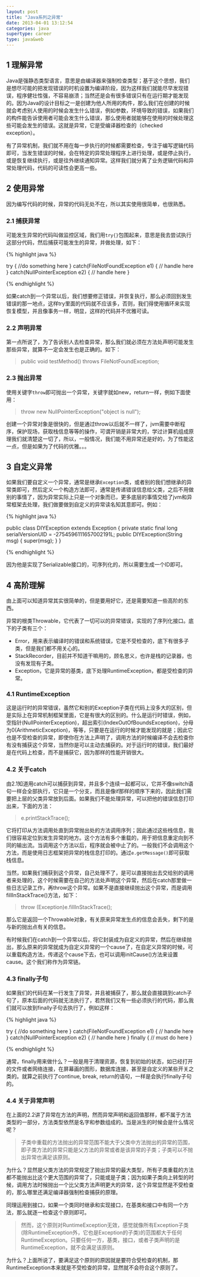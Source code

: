 ```yaml
---
layout: post
title: "Java系列之异常"
date: 2013-04-01 13:12:54
categories: java
supertype: career
type: java&web
---
```


## 1 理解异常

Java是强静态类型语言，意思是由编译器来强制检查类型；基于这个思想，我们是想尽可能的把发现错误的时机设置为编译阶段，因为这样我们就能尽早发现错误，程序健壮性强，不容易崩溃；当然还是会有很多错误只有在运行期才能发现的。因为Java的设计目标之一是创建为他人所用的构件，那么我们在创建的时候就会考虑别人使用的时候会发生什么错误，例如参数，环境导致的错误，如果我们的构件能告诉使用者可能会发生什么错误，那么使用者就能够在使用的时候处理这些可能会发生的错误。这就是异常，它是受编译器检查的（checked exception）。

有了异常机制，我们就不用在每一步执行的时候都需要检查，专注于编写逻辑代码即可，当发生错误的时候，会在特定的异常处理程序上进行处理，或是停止执行，或是恢复继续执行，或是往外继续通知异常。这样我们就分离了业务逻辑代码和异常处理代码，代码的可读性会更高一些。

## 2 使用异常

因为编写代码的时候，异常的代码无处不在，所以其实使用很简单，也很熟悉。

### 2.1 捕获异常

可能发生异常的代码叫做监控区域，我们用`try{}`包围起来，意思是我去尝试执行这部分代码，然后捕获可能发生的异常，并做处理，如下：

{% highlight java %}

try {
	//do something here
} catch(FileNotFoundException e1) {
	// handle here
} catch(NullPointerException e2) {
	// handle here
}

{% endhighlight %}

如果catch到一个异常以后，我们想要修正错误，并恢复执行，那么必须回到发生错误的那一地点，这样try里面的代码就不应该多，否则，我们得使用循环来实现恢复模型，并且像事务一样，明显，这样的代码并不优雅可读。

### 2.2 声明异常

第一点所说了，为了告诉别人去检查异常，那么我们就必须在方法处声明可能发生那些异常，就算不一定会发生也是正确的。如下：

>public void testMethod() throws FileNotFoundException;

### 2.3 抛出异常

使用关键字`throw`即可抛出一个异常，关键字就如new，return一样，例如下面使用：

>throw new NullPointerException("object is null");

创建一个异常对象是很快的，但是通过throw以后就不一样了，jvm需要中断程序，保护现场，获取栈信息等等的操作，可谓开销是非常大的，学过计算机组成原理我们就清楚这一切了，所以，一般情况，我们能不用异常还是好的，为了性能这一点，但是如果为了代码的优雅。。。

## 3 自定义异常

如果我们要自定义一个异常，通常是继承`Exception`类，或者别的我们想继承的异常类即可，然后定义一个构造方法即可，通常是传递错误信息给父类，之后不用做别的事情了，因为异常实际上只是一个对象而已，更多底层的事情交给了jvm和异常框架去处理，我们做要做到自定义的异常读名知其意即可。例如：

{% highlight java %}

public class DIYException extends Exception {
	private static final long serialVersionUID = -2754596111657002191L;
	public DIYException(String msg) {
		super(msg);
	}
}

{% endhighlight %}

因为他是实现了Serializable接口的，可序列化的，所以需要生成一个ID即可。

## 4 高阶理解

由上面可以知道异常其实很简单的，但是要用好它，还是需要知道一些高阶的东西。

异常的根类Throwable，它代表了一切可以的异常错误，实现的了序列化接口。底下的子类有三个：

- Error，用来表示编译时的错误和系统错误，它是不受检查的，底下有很多子类，但是我们都不用关心的。
- StackRecorder，目前并不知道干嘛用的，顾名思义，也许是栈的记录器，也没有发现有子类。
- Exception，它是异常的基类，底下处理RuntimeException，都是受检查的异常。

### 4.1 RuntimeException

这是运行时的异常错误，虽然它和别的Exception子类在代码上没多大的区别，但是实际上在异常机制框架里面，它是有很大的区别的。什么是运行时错误，例如，空指针(NullPointerException)，超出索引(IndexOutOfBoundsException)，分母为0(ArithmeticException)，等等，只要是在运行的时候才能发现的就是；因此它也是不受检查的异常，即使你在方法上声明了，调用方法的时候编译不会去检查你有没有捕获这个异常，当然你是可以主动去捕获的。对于运行时的错误，我们最好是在代码上检查，而不是捕获它，因为那样的性能开销很大。

### 4.2 关于catch

由2.1知道用catch可以捕获到异常，并且多个连续一起都可以，它并不像switch语句一样会全部执行，它只是一个分支，而且是像if那样的顺序下来的，因此我们需要把上层的父类异常放到后面。如果我们不能处理异常，可以把他的错误信息打印出来，下面的方法：

>e.printStackTrace();

它将打印从方法调用处直到异常抛出处的方法调用序列；因此通过这些栈信息，我们很容易定位到发生异常的地方。这个方法有多个重载的，用于把信息重定向到不同的输出流。当调用这个方法以后，程序就会被中止了的。一般我们不会调用这个方法，而是使用日志框架把异常的栈信息打印的。通过`e.getMessage()`即可获取栈信息。

当然，如果我们捕获到这个异常，自己处理不了，是可以直接抛出去交给别的调用者来处理的，这个时候需要在自己的方法处声明这个异常，然后在catch那里做一些日志记录工作，再throw这个异常。如果不是直接继续抛出这个异常，而是调用fillInStackTrace()方法，如下：

>throw (Exception)e.fillInStackTrace();

那么它是返回一个Throwable对象，有关原来异常发生点的信息会丢失，剩下的是与新的抛出点有关的信息。

有时候我们在catch到一个异常以后，将它封装成为自定义的异常，然后在继续抛出，那么原来的异常就成为自定义异常的一个cause了，在自定义异常的时候，可以重载构造方法，传递这个cause下去，也可以调用initCause()方法来设置cause。这个我们称作为异常链。

### 4.3 finally子句

如果我们的代码在某一行发生了异常，并且被捕获了，那么就会直接跳到catch子句了，原本后面的代码就无法执行了，若然我们又有一些必须执行的代码，那么我们就可以放到finally子句去执行了，例如这样：

{% highlight java %}

try {
	//do something here
} catch(FileNotFoundException e1) {
	// handle here
} catch(NullPointerException e2) {
	// handle here
} finally {
	// must do here
}

{% endhighlight %}

通常，finally用来做什么？一般是用于清理资源，恢复到初始的状态，如已经打开的文件或者网络连接，在屏幕画的图形，数据库连接，甚至是自定义的某些开关之类的。就算之前执行了continue, break, return的语句，一样是会执行finally子句的。

### 4.4 关于异常声明

在上面的2.2讲了异常在方法的声明，然而异常声明和返回值那样，都不属于方法类型的一部分，方法类型依然是名字和参数组成的。当是派生的时候会是什么情况呢？

>子类中重载的方法抛出的异常范围不能大于父类中方法抛出的异常的范围，即子类方法的异常只能是父方法的异常或者是该异常的子类；子类可以不抛出异常也满足该原则。

为什么？显然是父类方法的异常规定了抛出异常的最大类型，所有子类重载的方法都不能抛出比这个更大范围的异常了，只能或是子类；因为如果子类向上转型的时候，调用方法时候抛出一个比父类方法声明更大的异常，这个异常显然是不受检查的，那么哪里还满足编译器强制检查捕获的原理。

同理运用到接口，如果一个类同时继承和实现接口，在基类和接口中有同一个方法，那么就逐一检查这个原则即可。

>然而，这个原则对RuntimeException无效，感觉就像所有Exception子类(除RuntimeException外，它也是Exception的子类)的范围都大于任何RuntimeException。只要任何一方，基类，接口，或者子类声明的是RuntimeException，就不会满足该原则。

为什么？上面所说了，要满足这个原则的原因就是要符合受检查的机制，那RuntimeException本来就是不受检查的异常，显然就不会符合这个原则了。

